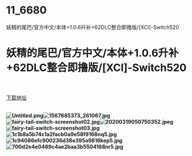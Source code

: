 # 11_6680
妖精的尾巴/官方中文/本体+1.0.6升补+62DLC整合即撸版/[XCI]-Switch520
# 妖精的尾巴/官方中文/本体+1.0.6升补+62DLC整合即撸版/[XCI]-Switch520
 <br/></br>
[下载地址](https://www.switch520.cc/article/6680 "下载地址")
<br/></br>

<p><span><strong><img src="https://p.pstatp.com/origin/137b00001ac172468983d" alt="Untitled.png" title="Untitled.png"><img src="https://p.pstatp.com/origin/1382900029cbb38830d88" alt="1567685373_261067.jpg" title="1567685373_261067.jpg"><img src="https://p.pstatp.com/origin/1377d000188a207e48e71" alt="fairy-tail-switch-screenshot02.jpg" title="fairy-tail-switch-screenshot02.jpg"><img src="https://p.pstatp.com/origin/1380f000381541d3bd361" alt="20200319050750352.jpeg" title="20200319050750352.jpeg"><img src="https://p.pstatp.com/origin/1384200026033d6584a01" alt="fairy-tail-switch-screenshot03.jpg" title="fairy-tail-switch-screenshot03.jpg"><img src="https://p.pstatp.com/origin/1378a00008568f20cf593" alt="1c1b8a5b74c1a2facb0a9e58f9168nq5.jpg" title="1c1b8a5b74c1a2facb0a9e58f9168nq5.jpg"><img src="https://p.pstatp.com/origin/ffce0001761fa23664da" alt="1c94086efc900236d38e395a9816kep5.jpg" title="1c94086efc900236d38e395a9816kep5.jpg"><img src="https://p.pstatp.com/origin/137a8000186e93d95ee43" alt="700d2e4e0489c4ae2baa3b5504168nr5.jpg" title="700d2e4e0489c4ae2baa3b5504168nr5.jpg"> &nbsp;<br></strong></span></p>
<p></p>
<p></p>
